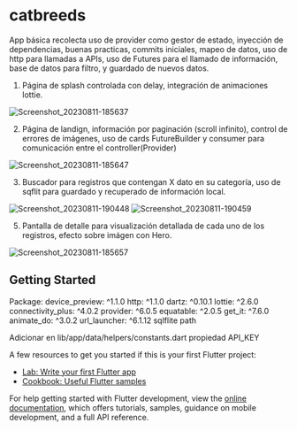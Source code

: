 # catbreeds

App básica recolecta uso de provider como gestor de estado, inyección de dependencias, buenas practicas, commits iniciales, mapeo de datos, uso de http para llamadas a APIs,
uso de Futures para el llamado de información, base de datos para filtro, y guardado de nuevos datos.

1. Página de splash controlada con delay, integración de animaciones lottie.
   
![Screenshot_20230811-185637](https://github.com/luiss2113-dev/CatBreeds_arquitectura_limpia/assets/62814020/3557f438-40ed-46f4-bc9c-e9a5baeb78da)

2. Página de landign, información por paginación (scroll infinito), control de errores de imágenes, uso de cards
   FutureBuilder y consumer para comunicación entre el controller(Provider)
   
![Screenshot_20230811-185647](https://github.com/luiss2113-dev/CatBreeds_arquitectura_limpia/assets/62814020/c38348c8-1910-49f8-bf84-d37d2e3093ac)

3. Buscador para registros que contengan X dato en su categoría, uso de sqflit para guardado y recuperado de información
   local.
   
![Screenshot_20230811-190448](https://github.com/luiss2113-dev/CatBreeds_arquitectura_limpia/assets/62814020/a111d30a-bb24-409a-abca-a61fee492774)
![Screenshot_20230811-190459](https://github.com/luiss2113-dev/CatBreeds_arquitectura_limpia/assets/62814020/c3882039-6661-41ee-a55d-de30b50bda77)


5. Pantalla de detalle para visualización detallada de cada uno de los registros, efecto sobre imágen con Hero.

![Screenshot_20230811-185657](https://github.com/luiss2113-dev/CatBreeds_arquitectura_limpia/assets/62814020/0f4c695f-e5e7-4ed2-b0d7-9bc381cfdece)


## Getting Started

  Package:
    device_preview: ^1.1.0 
    http: ^1.1.0
    dartz: ^0.10.1
    lottie: ^2.6.0
    connectivity_plus: ^4.0.2
    provider: ^6.0.5
    equatable: ^2.0.5
    get_it: ^7.6.0
    animate_do: ^3.0.2
    url_launcher: ^6.1.12
    sqlflite 
    path

  Adicionar en lib/app/data/helpers/constants.dart propiedad API_KEY

A few resources to get you started if this is your first Flutter project:

- [Lab: Write your first Flutter app](https://docs.flutter.dev/get-started/codelab)
- [Cookbook: Useful Flutter samples](https://docs.flutter.dev/cookbook)

For help getting started with Flutter development, view the
[online documentation](https://docs.flutter.dev/), which offers tutorials,
samples, guidance on mobile development, and a full API reference.
